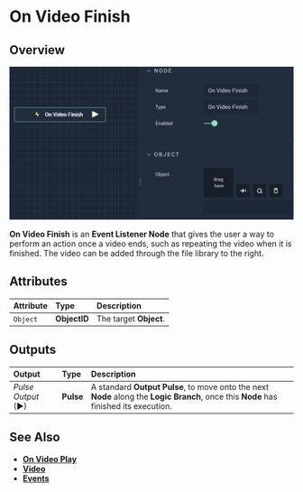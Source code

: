 # On Video Finish

## Overview

![The On Video Finish Node.](../../../.gitbook/assets/onvideofinish.png)

**On Video Finish** is an **Event Listener Node** that gives the user a way to perform an action once a video ends, such as repeating the video when it is finished. The video can be added through the file library to the right.

## Attributes

| Attribute | Type | Description |
| :--- | :--- | :--- |
| `Object` | **ObjectID** | The target **Object**. |

## Outputs

| Output | Type | Description |
| :--- | :--- | :--- |
| _Pulse Output_ \(►\) | **Pulse** | A standard **Output Pulse**, to move onto the next **Node** along the **Logic Branch**, once this **Node** has finished its execution. |

## See Also

* [**On Video Play**](onvideoplay.md)
* [**Video**](./)
* [**Events**](../)

